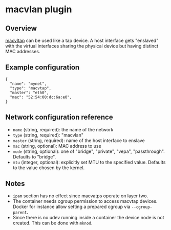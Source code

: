 # macvlan plugin

## Overview

[macvltap](http://backreference.org/2014/03/20/some-notes-on-macvlanmacvtap/) can be used like a tap device.
A host interface gets "enslaved" with the virtual interfaces sharing the physical device but having distinct MAC addresses.

## Example configuration

```
{
  "name": "mynet",
  "type": "macvtap",
  "master": "eth0",
  "mac": "52:54:00:dc:6a:e0",
}
```

## Network configuration reference

* `name` (string, required): the name of the network
* `type` (string, required): "macvlan"
* `master` (string, required): name of the host interface to enslave
* `mac` (string, optional): MAC address to use
* `mode` (string, optional): one of "bridge", "private", "vepa", "passthrough". Defaults to "bridge".
* `mtu` (integer, optional): explicitly set MTU to the specified value. Defaults to the value chosen by the kernel.

## Notes

* `ipam` section has no effect since macvatps operate on layer two.
* The container needs cgroup permission to access macvtap devices. Docker for instance allow setting a prepared cgroup via `--cgroup-parent`.
* Since there is no udev running inside a container the device node is not created. This can be done with `mknod`.
